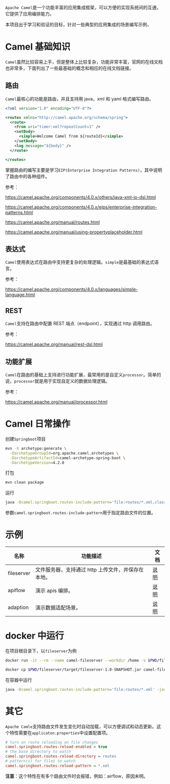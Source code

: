 `Apache Camel`是一个功能丰富的应用集成框架，可以方便的实现系统间的互通，它提供了应用编排能力。

本项目出于学习和验证的目标，针对一些典型的应用集成的场景编写示例，

# Camel 基础知识

`Camel`虽然比较容易上手，但是整体上比较复杂，功能非常丰富，官网的在线文档也非常多，下面列出了一些最基础的概念和相应的在线文档链接。

## 路由

`Camel`最核心的功能是路由，并且支持用 java，xml 和 yaml 格式编写路由。

```xml
<?xml version="1.0" encoding="UTF-8"?>

<routes xmlns="http://camel.apache.org/schema/spring">
  <route>
    <from uri="timer:xml?repeatCount=1" />
    <setBody>
      <simple>Welcome Camel from ${routeId}</simple>
    </setBody>
    <log message="${body}" />
  </route>

</routes>
```

掌握路由的编写主要是学习`EIP(Enterprise Integration Patterns)`，其中说明了路由中的各种组件。

参考：

https://camel.apache.org/components/4.0.x/others/java-xml-io-dsl.html

https://camel.apache.org/components/4.0.x/eips/enterprise-integration-patterns.html

https://camel.apache.org/manual/routes.html

https://camel.apache.org/manual/using-propertyplaceholder.html

## 表达式

`Camel`使用表达式在路由中支持更复杂的处理逻辑。`simple`是最基础的表达式语言。

参考：

https://camel.apache.org/components/4.0.x/languages/simple-language.html

## REST

`Camel`支持在路由中配置 REST 端点（endpoint），实现通过 http 调用路由。

参考：

https://camel.apache.org/manual/rest-dsl.html

## 功能扩展

`Camel`在路由的基础上支持进行功能扩展，最常用的是自定义`processor`。简单的说，`processor`就是用于实现自定义的数据处理逻辑。

参考：

https://camel.apache.org/manual/processor.html

# Camel 日常操作

创建`Springboot`项目

```sh
mvn -X archetype:generate \
  -DarchetypeGroupId=org.apache.camel.archetypes \
  -DarchetypeArtifactId=camel-archetype-spring-boot \
  -DarchetypeVersion=4.2.0
```

打包

```sh
mvn clean package
```

运行

```sh
java -Dcamel.springboot.routes-include-pattern='file:routes/*.xml,classpath:camel/*.xml' -jar ./camel-demo01-1.0-SNAPSHOT.jar
```

参数`camel.springboot.routes-include-pattern`用于指定路由文件的位置。

# 示例

| 名称       | 功能描述                                           | 文档                          |
| ---------- | -------------------------------------------------- | ----------------------------- |
| fileserver | 文件服务器，支持通过 http 上传文件，并保存在本地。 | [说明](/fileserver/README.md) |
| apiflow    | 演示 apis 编排。                                   | [说明](/apiflow/README.md)    |
| adaption   | 演示数据适配场景。                                 | [说明](/adaption/README.md)   |

# docker 中运行

在项目根目录下，以`fileserver`为例

```sh
docker run -it --rm --name camel-fileserver --workdir /home -v $PWD/fileserver/routes:/home/routes -p 8085:8081 openjdk:17-alpine sh
```

```sh
docker cp $PWD/fileserver/target/fileserver-1.0-SNAPSHOT.jar camel-fileserver:/home/fileserver-1.0-SNAPSHOT.jar
```

在容器中运行

```sh
java -Dcamel.springboot.routes-include-pattern='file:routes/*.xml' -jar ./fileserver-1.0-SNAPSHOT.jar
```

# 其它

`Apache Camle`支持路由文件发生变化时自动加载，可以方便调试和动态更新。这个特性需要在`applicaton.properties`中设置配置项。

```ini
# turn on route reloading on file changes
camel.springboot.routes-reload-enabled = true
# the base directory to watch
camel.springboot.routes-reload-directory = routes
# pattern(s) for files to watch
camel.springboot.routes-reload-pattern = *.xml
```

**注意**：这个特性在有多个路由文件时会报错，例如：airflow，原因未明。
